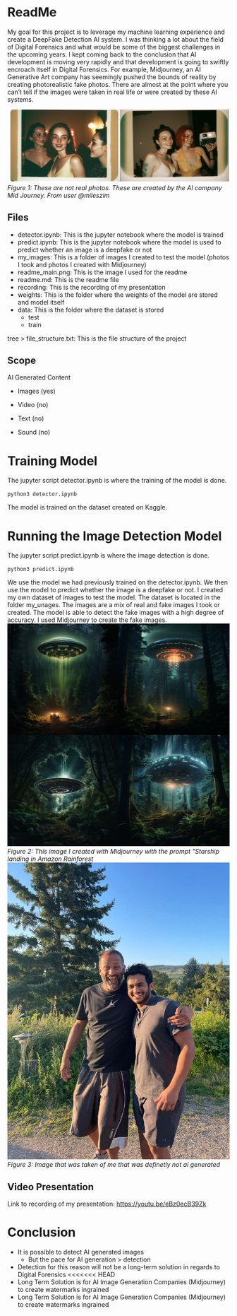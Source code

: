 # ReadMe

My goal for this project is to leverage my machine learning experience and create a DeepFake Detection AI system. I was thinking a lot about the field of Digital Forensics and what would be some of the biggest challenges in the upcoming years. I kept coming back to the conclusion that AI development is moving very rapidly and that development is going to swiftly encroach itself in Digital Forensics. For example, Midjourney, an AI Generative Art company has seemingly pushed the bounds of reality by creating photorealistic fake photos. There are almost at the point where you can’t tell if the images were taken in real life or were created by these AI systems.

![fake image generated by Midjourney](my_images/readme_main.png)
*Figure 1: These are not real photos. These are created by the AI company Mid Journey. From user @mileszim*

## Files
- detector.ipynb: This is the jupyter notebook where the model is trained
- predict.ipynb: This is the jupyter notebook where the model is used to predict whether an image is a deepfake or not
- my_images: This is a folder of images I created to test the model (photos I took and photos I created with Midjourney)
- readme_main.png: This is the image I used for the readme
- readme.md: This is the readme file
- recording: This is the recording of my presentation
- weights: This is the folder where the weights of the model are stored and model itself
- data: This is the folder where the dataset is stored
  - test 
  - train

tree > file_structure.txt: This is the file structure of the project

## Scope 
AI Generated Content

- Images (yes)

- Video (no)

- Text (no)

- Sound (no)


# Training Model
The jupyter script detector.ipynb is where the training of the model is done.
```
python3 detector.ipynb
```
The model is trained on the dataset created on Kaggle. 

# Running the Image Detection Model
The jupyter script predict.ipynb is where the image detection is done.
```
python3 predict.ipynb
```
We use the model we had previously trained on the detector.ipynb. We then use the model to predict whether the image is a deepfake or not. I created my own dataset of images to test the model. The dataset is located in the folder my_unages. The images are a mix of real and fake images I took or created. The model is able to detect the fake images with a high degree of accuracy. I used Midjourney to create the fake images.
![fake image generated by Midjourney with my prompt](my_images/starship.png)
*Figure 2: This image I created with Midjourney with the prompt "Starship landing in Amazon Rainforest*
![image of me to test](my_images/test.jpg)
*Figure 3: Image that was taken of me that was definetly not ai generated*



## Video Presentation
Link to recording of my presentation: https://youtu.be/eBz0ecB39Zk

# Conclusion
- It is possible to detect AI generated images
    - But the pace for AI generation > detection
- Detection for this reason will not be a long-term solution in
regards to Digital Forensics
<<<<<<< HEAD
- Long Term Solution is for AI Image Generation Companies (Midjourney) to create watermarks ingrained
- Long Term Solution is for AI Image Generation Companies (Midjourney) to create watermarks ingrained
